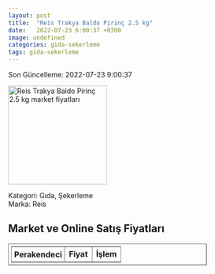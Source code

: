 ```yaml
---
layout: post
title:  "Reis Trakya Baldo Pirinç 2.5 kg"
date:   2022-07-23 6:00:37 +0300
image: undefined
categories: gida-sekerleme
tags: gida-sekerleme
---
```


Son Güncelleme: 2022-07-23 9:00:37

<img src="undefined" width="200" alt="Reis Trakya Baldo Pirinç 2.5 kg market fiyatları" />

Kategori: Gıda, Şekerleme
<br />
Marka: Reis

<h2>Market ve Online Satış Fiyatları</h2>

<table border="1" style="padding: 5px;width:80%;">
  <tr>
    <td style="padding: 5px;"><strong>Perakendeci</strong></td>
    <td><strong>Fiyat</strong></td>
    <td><strong>İşlem</strong></td>
  </tr>
  
</table>
